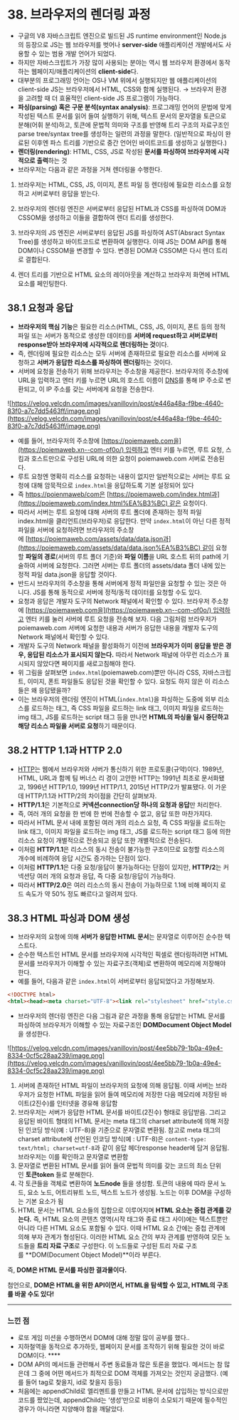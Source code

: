 # 38. 브라우저의 렌더링 과정

- 구글의 V8 자바스크립트 엔진으로 빌드된 JS runtime environment인 Node.js의 등장으로 JS는 웹 브라우저를 벗어나 **server-side** 애플리케이션 개발에서도 사용할 수 있는 범용 개발 언어가 되었다.
- 하지만 자바스크립트가 가장 많이 사용되는 분야는 역시 웹 브라우저 환경에서 동작하는 웹페이지/애플리케이션의 **client-side**다.
- 대부분의 프로그래밍 언어는 OS나 VM 위에서 실행되지만 웹 애플리케이션의 client-side JS는 브라우저에서 HTML, CSS와 함께 실행된다. → 브라우저 환경을 고려할 때 더 효율적인 client-side JS 프로그램이 가능하다.
- **파싱(parsing) 혹은 구문 분석(syntax analysis)**: 프로그래밍 언어의 문법에 맞게 작성된 텍스트 문서를 읽어 들여 실행하기 위해, 텍스트 문서의 문자열을 토큰으로 분해(어휘 분석)하고, 토큰에 문법적 의미와 구조를 반영해 트리 구조의 자료구조인 parse tree/syntax tree를 생성하는 일련의 과정을 말한다. (일반적으로 파싱이 완료된 이후엔 파스 트리를 기반으로 중간 언어인 바이트코드를 생성하고 실행한다.)
- **렌더링(rendering)**: HTML, CSS, JS로 작성된 **문서를 파싱하여 브라우저에 시각적으로 출력**하는 것
- 브라우저는 다음과 같은 과정을 거쳐 렌더링을 수행한다.

1. 브라우저는 HTML, CSS, JS, 이미지, 폰트 파일 등 렌더링에 필요한 리소스를 요청하고 서버로부터 응답을 받는다.

2. 브라우저의 렌더링 엔진은 서버로부터 응답된 HTML과 CSS를 파싱하여 DOM과 CSSOM을 생성하고 이들을 결합하여 렌더 트리를 생성한다.

3. 브라우저의 JS 엔진은 서버로부터 응답된 JS를 파싱하여 AST(Absract Syntax Tree)를 생성하고 바이트코드로 변환하여 실행한다. 이때 JS는 DOM API를 통해 DOM이나 CSSOM을 변경할 수 있다. 변경된 DOM과 CSSOM은 다시 렌더 트리로 결합된다.

4. 렌더 트리를 기반으로 HTML 요소의 레이아웃을 계산하고 브라우저 화면에 HTML 요소를 페인팅한다.

## 38.1 요청과 응답

- **브라우저의 핵심 기능**은 필요한 리소스(HTML, CSS, JS, 이미지, 폰트 등의 정적 파일 또는 서버가 동적으로 생성한 데이터)를 **서버에 request하고 서버로부터 response받아 브라우저에 시각적으로 렌더링하는 것**이다.
- 즉, 렌더링에 필요한 리소스는 모두 서버에 존재하므로 필요한 리소스를 서버에 요청하고 **서버가 응답한 리소스를 파싱하여 렌더링**하는 것이다.
- 서버에 요청을 전송하기 위해 브라우저는 주소창을 제공한다. 브라우저의 주소창에 URL을 입력하고 엔터 키를 누르면 URL의 호스트 이름이 [DNS](https://ko.wikipedia.org/wiki/%EB%8F%84%EB%A9%94%EC%9D%B8_%EB%84%A4%EC%9E%84_%EC%8B%9C%EC%8A%A4%ED%85%9C)를 통해 IP 주소로 변환되고, 이 IP 주소를 갖는 서버에게 요청을 전송한다.

![https://velog.velcdn.com/images/vanillovin/post/e446a48a-f9be-4640-83f0-a7c7dd5463ff/image.png](https://velog.velcdn.com/images/vanillovin/post/e446a48a-f9be-4640-83f0-a7c7dd5463ff/image.png)

- 예를 들어, 브라우저의 주소창에 [https://poiemaweb.com을](https://poiemaweb.xn--com-of0o/) 입력하고 엔터 키를 누르면, 루트 요청, 스킴과 호스트만으로 구성된 URL에 의한 요청이 poiemaweb.com 서버로 전송된다.
- 루트 요청엔 명확히 리소스를 요청하는 내용이 없지만 일반적으로는 서버는 루트 요청에 대해 암묵적으로 `index.html`을 응답하도록 기본 설정되어 있다
- 즉 [https://poienmaweb/com은](https://poienmaweb/com%EC%9D%80) [https://poiemaweb.com/index.html과](https://poiemaweb.com/index.html%EA%B3%BC) 같은 요청이다.
- 따라서 서버는 루트 요청에 대해 서버의 루트 폴더에 존재하는 정적 파일 index.html을 클리언트(브라우저)로 응답한다. 만약 `index.html`이 아닌 다른 정적 파일을 서버에 요청하려면 브라우저의 주소창에 [https://poiemaweb.com/assets/data/data.json과](https://poiemaweb.com/assets/data/data.json%EA%B3%BC) 같이 요청할 **파일의 경로**(서버의 루트 폴더 기준)와 **파일 이름**을 URL 호스트 뒤의 path에 기술하여 서버에 요청한다. 그러면 서버는 루트 폴더의 assets/data 폴더 내에 있는 정적 파일 data.json을 응답할 것이다.
- 반드시 브라우저의 주소창을 통해 서버에게 정적 파일만을 요청할 수 있는 것은 아니다. JS를 통해 동적으로 서버에 정적/동적 데이터를 요청할 수도 있다.
- 요청과 응답은 개발자 도구의 Network 패널에서 확인할 수 있다. 브라우저 주소창에 [https://poiemaweb.com을](https://poiemaweb.xn--com-of0o/) 입력하고 엔터 키를 눌러 서버에 루트 요청을 전송해 보자. 다음 그림처럼 브라우저가 poiemaweb.com 서버에 요청한 내용과 서버가 응답한 내용을 개발자 도구의 Network 패널에서 확인할 수 있다.
- 개발자 도구의 Network 패널을 활성화하기 이전에 **브라우저가 이미 응답을 받은 경우, 응답된 리소스가 표시되지 않는다.** 따라서 Network 패널에 아무런 리소스가 표시되지 않았다면 페이지를 새로고침해야 한다.
- 위 그림을 살펴보면 `index.html`(poiemaweb.com)뿐만 아니라 CSS, 자바스크립트, 이미지, 폰트 파일들도 응답된 것을 확인할 수 있다. 요청도 하지 않은 이 리소스들은 왜 응답됐을까?
- 이는 브라우저의 렌더링 엔진이 HTML(`index.html`)을 파싱하는 도중에 외부 리소스를 로드하는 태그, 즉 CSS 파일을 로드하는 link 태그, 이미지 파일을 로드하는 img 태그, JS를 로드하는 script 태그 등을 만나면 **HTML의 파싱을 일시 중단하고 해당 리소스 파일을 서버로 요청**하기 때문이다.

## 38.2 HTTP 1.1과 HTTP 2.0

- [HTTP](https://ko.wikipedia.org/wiki/HTTP)는 웹에서 브라우저와 서버가 통신하기 위한 프로토콜(규약)이다. 1989년, HTML, URL과 함께 팀 버너스 리 경이 고안한 HTTP는 1991년 최초로 문서화됐고, 1996년 HTTP/1.0, 1999년 HTTP/1.1, 2015년 HTTP/2가 발표됐다. 이 가운데 HTTP/1.1과 HTTP/2의 차이점을 간단히 살펴보자.
- **HTTP/1.1**은 기본적으로 **커넥션connection당 하나의 요청과 응답**만 처리한다.
- 즉, 여러 개의 요청을 한 번에 한 번에 전송할 수 없고, 응답 또한 마찬가지다.
- 따라서 HTML 문서 내에 포함된 여러 개의 리소스 요청, 즉 CSS 파일을 로드하는 link 태그, 이미지 파일을 로드하는 img 태그, JS를 로드하는 script 태그 등에 의한 리소스 요청이 개별적으로 전송되고 응답 또한 개별적으로 전송된다.
- 이처럼 **HTTP/1.1**은 리소스의 동시 전송이 불가능한 구조이므로 요청할 리소스의 개수에 비례하여 응답 시간도 증가하는 단점이 있다.
- 이처럼 **HTTP/1.1**은 다중 요청/응답이 불가능하다는 단점이 있지만, **HTTP/2**는 커넥션당 여러 개의 요청과 응답, 즉 다중 요청/응답이 가능하다.
- 따라서 **HTTP/2.0**은 여러 리소스의 동시 전송이 가능하므로 1.1에 비해 페이지 로드 속도가 약 50% 정도 빠르다고 알려져 있다.

## 38.3 HTML 파싱과 DOM 생성

- 브라우저의 요청에 의해 **서버가 응답한 HTML 문서**는 문자열로 이루어진 순수한 텍스트다.
- 순수한 텍스트인 HTML 문서를 브라우저에 시각적인 픽셀로 렌더링하려면 HTML 문서를 브라우저가 이해할 수 있는 자료구조(객체)로 변환하여 메모리에 저장해야 한다.
- 예를 들어, 다음과 같은 `index.html`이 서버로부터 응답되었다고 가정해보자.

```html
<!DOCTYPE html>
<html><head><meta charset="UTF-8"><link rel="stylesheet" href="style.css"></head><body><ul><li id="apple">Apple</li><li id="banana">Banana</li><li id="orange">Orange</li></ul><script src="app.js"></script></body></html>
```

- 브라우저의 렌더링 엔진은 다음 그림과 같은 과정을 통해 응답받는 HTML 문서를 파싱하여 브라우저가 이해할 수 있는 자료구조인 **DOMDocument Object Model**을 생성한다.

![https://velog.velcdn.com/images/vanillovin/post/4ee5bb79-1b0a-49e4-8334-0cf5c28aa239/image.png](https://velog.velcdn.com/images/vanillovin/post/4ee5bb79-1b0a-49e4-8334-0cf5c28aa239/image.png)

1. 서버에 존재하던 HTML 파일이 브라우저의 요청에 의해 응답됨. 이때 서버는 브라우저가 요청한 HTML 파일을 읽어 들여 메모리에 저장한 다음 메모리에 저장된 바이트(2진수)를 인터넷을 경유해 응답함
2. 브라우저는 서버가 응답한 HTML 문서를 바이트(2진수) 형태로 응답받음. 그리고 응답된 바이트 형태의 HTML 문서는 meta 태그의 charset attribute에 의해 저장된 인코딩 방식(예 : UTF-8)을 기준으로 문자열로 변환됨. 참고로 meta 태그의 charset attribute에 선언된 인코딩 방식(예 : UTF-8)은 `content-type: text/html; charset=utf-8`과 같이 응답 헤더response header에 담겨 응답됨. 브라우저는 이를 확인하고 문자열로 변환함
3. 문자열로 변환된 HTML 문서를 읽어 들여 문법적 의미를 갖는 코드의 최소 단위인 **토큰token** 들로 분해한다.
4. 각 토큰들을 객체로 변환하여 **노드node** 들을 생성함. 토큰의 내용에 따라 문서 노드, 요소 노드, 어트리뷰트 노드, 텍스트 노드가 생성됨. 노드는 이후 DOM을 구성하는 기본 요소가 됨
5. HTML 문서는 HTML 요소들의 집합으로 이루어지며 **HTML 요소는 중첩 관계를 갖는다.** 즉, HTML 요소의 콘텐츠 영역(시작 태그와 종료 태그 사이)에는 텍스트뿐만 아니라 다른 HTML 요소도 포함될 수 있다. 이때 HTML 요소 간에는 중첩 관계에 의해 부자 관계가 형성된다. 이러한 HTML 요소 간의 부자 관계를 반영하여 모든 노드들을 **트리 자료 구조**로 구성한다. 이 노드들로 구성된 트리 자료 구조를 **DOM(Document Object Model)**이라 부른다.

즉, **DOM은 HTML 문서를 파싱한 결과물이다.**

첨언으로, **DOM은 HTML을 위한 API이면서, HTML을 탐색할 수 있고, HTML의 구조를 바꿀 수도 있다!**

---

### 느낀 점

- 로또 게임 미션을 수행하면서 DOM에 대해 정말 많이 공부를 했다..
- 지하철역을 동적으로 추가하듯, 웹페이지 문서를 조작하기 위해 필요한 것이 바로 DOM이다. ****
- DOM API의 메서드들 관련해서 주변 동료들과 많은 토론을 했었다. 메서드는 참 많은데 그 중에 어떤 메서드가 최적으로 DOM 객체를 가져오는 것인지 궁금했다. (예를 들어 tag로 찾을지, id로 찾을지 등등)
- 처음에는 appendChild로 엘리멘트를 만들고 HTML 문서에 삽입하는 방식으로만 코드를 짰었는데, appendChild는 ‘생성’만으로 비용이 소모되기 때문에 필수적인 경우가 아니라면 지양해야 함을 깨달았다.